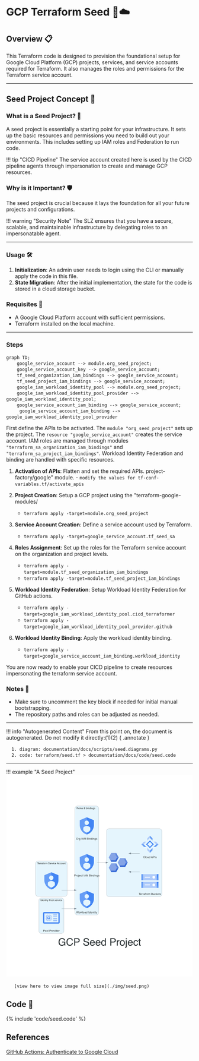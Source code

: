 # GCP Terraform Seed 🌱☁️

## Overview 📋

This Terraform code is designed to provision the foundational setup for Google Cloud Platform (GCP) projects, services, and service accounts required for Terraform. It also manages the roles and permissions for the Terraform service account.

---

## Seed Project Concept 🌱

### What is a Seed Project? 🤔

A seed project is essentially a starting point for your infrastructure. It sets up the basic resources and permissions you need to build out your environments. This includes setting up IAM roles and Federation to run code.

!!! tip "CICD Pipeline"
      The service account created here is used by the CICD pipeline agents through impersonation to create and manage GCP resources.

### Why is it Important? 🛡️

The seed project is crucial because it lays the foundation for all your future projects and configurations.

!!! warning "Security Note"
      The SLZ ensures that you have a secure, scalable, and maintainable infrastructure by delegating roles to an impersonatable agent.

---

### Usage 🛠️

1. **Initialization**: An admin user needs to login using the CLI or manually apply the code in this file.
2. **State Migration**: After the initial implementation, the state for the code is stored in a cloud storage bucket.

### Requisites 📝

- A Google Cloud Platform account with sufficient permissions.
- Terraform installed on the local machine.

---

### Steps

```mermaid
graph TD;
    google_service_account --> module.org_seed_project;
    google_service_account_key --> google_service_account;
    tf_seed_organization_iam_bindings --> google_service_account;
    tf_seed_project_iam_bindings --> google_service_account;
    google_iam_workload_identity_pool --> module.org_seed_project;
    google_iam_workload_identity_pool_provider --> google_iam_workload_identity_pool;
    google_service_account_iam_binding --> google_service_account;
     google_service_account_iam_binding --> google_iam_workload_identity_pool_provider
```

First define the APIs to be activated.
The `module "org_seed_project"` sets up the project.
The `resource "google_service_account"` creates the service account.
IAM roles are managed through modules `"terraform_sa_organization_iam_bindings"` and `"terraform_sa_project_iam_bindings"`.
Workload Identity Federation and binding are handled with specific resources.

1. **Activation of APIs**: Flatten and set the required APIs.
   project-factory/google" module. - `modify the values for tf-conf-variables.tf/activate_apis`

2. **Project Creation**: Setup a GCP project using the "terraform-google-modules/

   - `terraform apply -target=module.org_seed_project`

3. **Service Account Creation**: Define a service account used by Terraform.

   - `terraform apply -target=google_service_account.tf_seed_sa`

4. **Roles Assignment**: Set up the roles for the Terraform service account on the organization and project levels.
   - `terraform apply -target=module.tf_seed_organization_iam_bindings`
   - `terraform apply -target=module.tf_seed_project_iam_bindings`
5. **Workload Identity Federation**: Setup Workload Identity Federation for GitHub actions.
   - `terraform apply -target=google_iam_workload_identity_pool.cicd_terraformer`
   - `terraform apply -target=google_iam_workload_identity_pool_provider.github`
6. **Workload Identity Binding**: Apply the workload identity binding.
   - `terraform apply -target=google_service_account_iam_binding.workload_identity`

You are now ready to enable your CICD pipeline to create resources impersonating the terraform service account.

### Notes 📝

- Make sure to uncomment the key block if needed for initial manual bootstrapping.
- The repository paths and roles can be adjusted as needed.

---

!!! info "Autogenerated Content"
      From this point on, the document is autogenerated. Do not modify it directly:(1)(2)
      { .annotate }

      1. diagram: documentation/docs/scripts/seed.diagrams.py
      2. code: terraform/seed.tf > documentation/docs/code/seed.code

---

!!! example "A Seed Project"
      ![image info](./img/seed.png)

       [view here to view image full size](./img/seed.png)

## Code 📜

{% include 'code/seed.code' %}

## References

[GitHub Actions: Authenticate to Google Cloud](https://github.com/marketplace/actions/authenticate-to-google-cloud#setting-up-workload-identity-federation)
